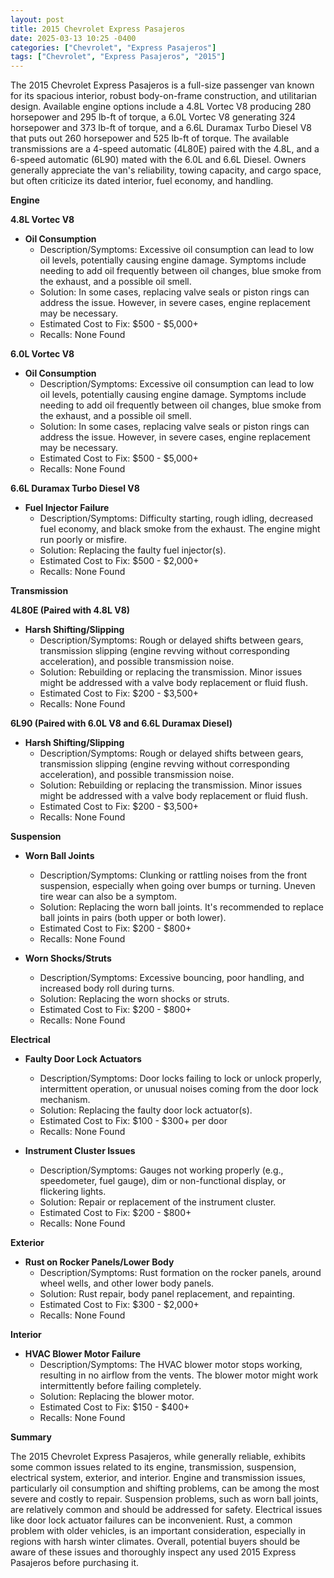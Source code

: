 ```yaml
---
layout: post
title: 2015 Chevrolet Express Pasajeros
date: 2025-03-13 10:25 -0400
categories: ["Chevrolet", "Express Pasajeros"]
tags: ["Chevrolet", "Express Pasajeros", "2015"]
---
```

The 2015 Chevrolet Express Pasajeros is a full-size passenger van known for its spacious interior, robust body-on-frame construction, and utilitarian design. Available engine options include a 4.8L Vortec V8 producing 280 horsepower and 295 lb-ft of torque, a 6.0L Vortec V8 generating 324 horsepower and 373 lb-ft of torque, and a 6.6L Duramax Turbo Diesel V8 that puts out 260 horsepower and 525 lb-ft of torque. The available transmissions are a 4-speed automatic (4L80E) paired with the 4.8L, and a 6-speed automatic (6L90) mated with the 6.0L and 6.6L Diesel. Owners generally appreciate the van's reliability, towing capacity, and cargo space, but often criticize its dated interior, fuel economy, and handling.

**Engine**

**4.8L Vortec V8**

*   **Oil Consumption**
    *   Description/Symptoms: Excessive oil consumption can lead to low oil levels, potentially causing engine damage. Symptoms include needing to add oil frequently between oil changes, blue smoke from the exhaust, and a possible oil smell.
    *   Solution: In some cases, replacing valve seals or piston rings can address the issue. However, in severe cases, engine replacement may be necessary.
    *   Estimated Cost to Fix: $500 - $5,000+
    *   Recalls: None Found

**6.0L Vortec V8**

*   **Oil Consumption**
    *   Description/Symptoms: Excessive oil consumption can lead to low oil levels, potentially causing engine damage. Symptoms include needing to add oil frequently between oil changes, blue smoke from the exhaust, and a possible oil smell.
    *   Solution: In some cases, replacing valve seals or piston rings can address the issue. However, in severe cases, engine replacement may be necessary.
    *   Estimated Cost to Fix: $500 - $5,000+
    *   Recalls: None Found

**6.6L Duramax Turbo Diesel V8**

*   **Fuel Injector Failure**
    *   Description/Symptoms: Difficulty starting, rough idling, decreased fuel economy, and black smoke from the exhaust. The engine might run poorly or misfire.
    *   Solution: Replacing the faulty fuel injector(s).
    *   Estimated Cost to Fix: $500 - $2,000+
    *   Recalls: None Found

**Transmission**

**4L80E (Paired with 4.8L V8)**

*   **Harsh Shifting/Slipping**
    *   Description/Symptoms: Rough or delayed shifts between gears, transmission slipping (engine revving without corresponding acceleration), and possible transmission noise.
    *   Solution: Rebuilding or replacing the transmission. Minor issues might be addressed with a valve body replacement or fluid flush.
    *   Estimated Cost to Fix: $200 - $3,500+
    *   Recalls: None Found

**6L90 (Paired with 6.0L V8 and 6.6L Duramax Diesel)**

*   **Harsh Shifting/Slipping**
    *   Description/Symptoms: Rough or delayed shifts between gears, transmission slipping (engine revving without corresponding acceleration), and possible transmission noise.
    *   Solution: Rebuilding or replacing the transmission. Minor issues might be addressed with a valve body replacement or fluid flush.
    *   Estimated Cost to Fix: $200 - $3,500+
    *   Recalls: None Found

**Suspension**

*   **Worn Ball Joints**
    *   Description/Symptoms: Clunking or rattling noises from the front suspension, especially when going over bumps or turning. Uneven tire wear can also be a symptom.
    *   Solution: Replacing the worn ball joints. It's recommended to replace ball joints in pairs (both upper or both lower).
    *   Estimated Cost to Fix: $200 - $800+
    *   Recalls: None Found

*   **Worn Shocks/Struts**
    *   Description/Symptoms: Excessive bouncing, poor handling, and increased body roll during turns.
    *   Solution: Replacing the worn shocks or struts.
    *   Estimated Cost to Fix: $200 - $800+
    *   Recalls: None Found

**Electrical**

*   **Faulty Door Lock Actuators**
    *   Description/Symptoms: Door locks failing to lock or unlock properly, intermittent operation, or unusual noises coming from the door lock mechanism.
    *   Solution: Replacing the faulty door lock actuator(s).
    *   Estimated Cost to Fix: $100 - $300+ per door
    *   Recalls: None Found

*   **Instrument Cluster Issues**
    *   Description/Symptoms: Gauges not working properly (e.g., speedometer, fuel gauge), dim or non-functional display, or flickering lights.
    *   Solution: Repair or replacement of the instrument cluster.
    *   Estimated Cost to Fix: $200 - $800+
    *   Recalls: None Found

**Exterior**

*   **Rust on Rocker Panels/Lower Body**
    *   Description/Symptoms: Rust formation on the rocker panels, around wheel wells, and other lower body panels.
    *   Solution: Rust repair, body panel replacement, and repainting.
    *   Estimated Cost to Fix: $300 - $2,000+
    *   Recalls: None Found

**Interior**

*   **HVAC Blower Motor Failure**
    *   Description/Symptoms: The HVAC blower motor stops working, resulting in no airflow from the vents. The blower motor might work intermittently before failing completely.
    *   Solution: Replacing the blower motor.
    *   Estimated Cost to Fix: $150 - $400+
    *   Recalls: None Found

**Summary**

The 2015 Chevrolet Express Pasajeros, while generally reliable, exhibits some common issues related to its engine, transmission, suspension, electrical system, exterior, and interior. Engine and transmission issues, particularly oil consumption and shifting problems, can be among the most severe and costly to repair. Suspension problems, such as worn ball joints, are relatively common and should be addressed for safety. Electrical issues like door lock actuator failures can be inconvenient. Rust, a common problem with older vehicles, is an important consideration, especially in regions with harsh winter climates. Overall, potential buyers should be aware of these issues and thoroughly inspect any used 2015 Express Pasajeros before purchasing it.

